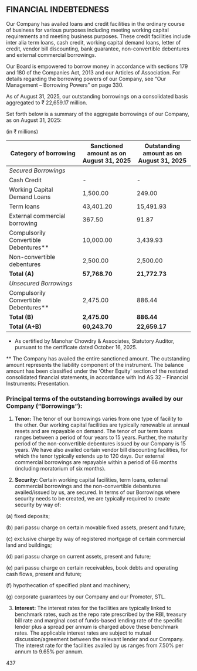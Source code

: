 ## FINANCIAL INDEBTEDNESS

Our Company has availed loans and credit facilities in the ordinary course of business for various purposes including meeting working capital requirements and meeting business purposes. These credit facilities include inter alia term loans, cash credit, working capital demand loans, letter of credit, vendor bill discounting, bank guarantee, non-convertible debentures and external commercial borrowings.

Our Board is empowered to borrow money in accordance with sections 179 and 180 of the Companies Act, 2013 and our Articles of Association. For details regarding the borrowing powers of our Company, see “Our Management – Borrowing Powers” on page 330.

As of August 31, 2025, our outstanding borrowings on a consolidated basis aggregated to ₹ 22,659.17 million.

Set forth below is a summary of the aggregate borrowings of our Company, as on August 31, 2025:

(in ₹ millions)

<table><thead><tr><th>Category of borrowing</th><th>Sanctioned amount as on<br>August 31, 2025</th><th>Outstanding amount as on<br>August 31, 2025</th></tr></thead><tbody><tr><td><em>Secured Borrowings</em></td><td></td><td></td></tr><tr><td>Cash Credit</td><td>-</td><td>-</td></tr><tr><td>Working Capital Demand Loans</td><td>1,500.00</td><td>249.00</td></tr><tr><td>Term loans</td><td>43,401.20</td><td>15,491.93</td></tr><tr><td>External commercial borrowing</td><td>367.50</td><td>91.87</td></tr><tr><td>Compulsorily Convertible Debentures**</td><td>10,000.00</td><td>3,439.93</td></tr><tr><td>Non-convertible debentures</td><td>2,500.00</td><td>2,500.00</td></tr><tr><td><strong>Total (A)</strong></td><td><strong>57,768.70</strong></td><td><strong>21,772.73</strong></td></tr><tr><td><em>Unsecured Borrowings</em></td><td></td><td></td></tr><tr><td>Compulsorily Convertible Debentures**</td><td>2,475.00</td><td>886.44</td></tr><tr><td><strong>Total (B)</strong></td><td><strong>2,475.00</strong></td><td><strong>886.44</strong></td></tr><tr><td><strong>Total (A+B)</strong></td><td><strong>60,243.70</strong></td><td><strong>22,659.17</strong></td></tr></tbody></table>

* As certified by Manohar Chowdry & Associates, Statutory Auditor, pursuant to the certificate dated October 16, 2025.

** The Company has availed the entire sanctioned amount. The outstanding amount represents the liability component of the instrument. The balance amount has been classified under the 'Other Equity' section of the restated consolidated financial statements, in accordance with Ind AS 32 – Financial Instruments: Presentation.

### Principal terms of the outstanding borrowings availed by our Company (“Borrowings”):

1. **Tenor:** The tenor of our borrowings varies from one type of facility to the other. Our working capital facilities are typically renewable at annual resets and are repayable on demand. The tenor of our term loans ranges between a period of four years to 15 years. Further, the maturity period of the non-convertible debentures issued by our Company is 15 years. We have also availed certain vendor bill discounting facilities, for which the tenor typically extends up to 120 days. Our external commercial borrowings are repayable within a period of 66 months (including moratorium of six months).

2. **Security:** Certain working capital facilities, term loans, external commercial borrowings and the non-convertible debentures availed/issued by us, are secured. In terms of our Borrowings where security needs to be created, we are typically required to create security by way of:

(a) fixed deposits;

(b) pari passu charge on certain movable fixed assets, present and future;

(c) exclusive charge by way of registered mortgage of certain commercial land and buildings;

(d) pari passu charge on current assets, present and future;

(e) pari passu charge on certain receivables, book debts and operating cash flows, present and future;

(f) hypothecation of specified plant and machinery;

(g) corporate guarantees by our Company and our Promoter, STL.

3. **Interest:** The interest rates for the facilities are typically linked to benchmark rates, such as the repo rate prescribed by the RBI, treasury bill rate and marginal cost of funds-based lending rate of the specific lender plus a spread per annum is charged above these benchmark rates. The applicable interest rates are subject to mutual discussion/agreement between the relevant lender and our Company. The interest rate for the facilities availed by us ranges from 7.50% per annum to 9.65% per annum.

437